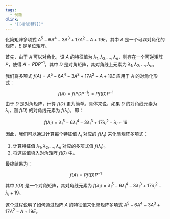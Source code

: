 ```yaml
---
tags:
  - 例题
dlink:
  - "[[相似矩阵]]"
---
```

化简矩阵多项式 $A^5 - 6A^4 - 3A^3 + 17A^2 - A + 19E$，其中 $A$ 是一个可以对角化的矩阵，$E$ 是单位矩阵。

首先，由于 $A$ 可以对角化，设 $A$ 的特征值为 $\lambda_1, \lambda_2, \ldots, \lambda_n$，则存在一个可逆矩阵 $P$，使得 $A = PDP^{-1}$，其中 $D$ 是对角矩阵，其对角线上元素为 $\lambda_1, \lambda_2, \ldots, \lambda_n$。

我们将多项式 $f(A) = A^5 - 6A^4 - 3A^3 + 17A^2 - A + 19E$ 应用于 $A$ 的对角化形式：

$$
f(A) = f(PDP^{-1}) = P f(D) P^{-1}
$$

由于 $D$ 是对角矩阵，计算 $f(D)$ 更为简单。具体来说，如果 $D$ 的对角线元素为 $\lambda_i$，则 $f(D)$ 的对角线元素为 $f(\lambda_i)$，即：

$$
f(\lambda_i) = \lambda_i^5 - 6\lambda_i^4 - 3\lambda_i^3 + 17\lambda_i^2 - \lambda_i + 19
$$

因此，我们可以通过计算每个特征值 $\lambda_i$ 对应的 $f(\lambda_i)$ 来化简矩阵多项式：

1. 计算特征值 $\lambda_1, \lambda_2, \ldots, \lambda_n$ 对应的多项式值 $f(\lambda_i)$。
2. 将这些值填入对角矩阵 $f(D)$ 中。

最终结果为：

$$
f(A) = P f(D) P^{-1}
$$

其中 $f(D)$ 是一个对角矩阵，其对角线元素为 $f(\lambda_i) = \lambda_i^5 - 6\lambda_i^4 - 3\lambda_i^3 + 17\lambda_i^2 - \lambda_i + 19$。

这个过程说明了如何通过矩阵 $A$ 的特征值来化简矩阵多项式 $A^5 - 6A^4 - 3A^3 + 17A^2 - A + 19E$。
